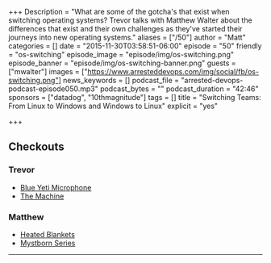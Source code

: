 +++
Description = "What are some of the gotcha's that exist when switching operating systems? Trevor talks with Matthew Walter about the differences that exist and their own challenges as they've started their journeys into new operating systems."
aliases = ["/50"]
author = "Matt"
categories = []
date = "2015-11-30T03:58:51-06:00"
episode = "50"
friendly = "os-switching"
episode_image = "episode/img/os-switching.png"
episode_banner = "episode/img/os-switching-banner.png"
guests = ["mwalter"]
images = ["https://www.arresteddevops.com/img/social/fb/os-switching.png"]
news_keywords = []
podcast_file = "arrested-devops-podcast-episode050.mp3"
podcast_bytes = ""
podcast_duration = "42:46"
sponsors = ["datadog", "10thmagnitude"]
tags = []
title = "Switching Teams: From Linux to Windows and Windows to Linux"
explicit = "yes"

+++

## Checkouts
### Trevor
* [Blue Yeti Microphone](http://www.amazon.com/Blue-Microphones-Yeti-USB-Microphone/dp/B002VA464S)
* [The Machine](http://www.netflix.com/watch/70273618)


### Matthew
* [Heated Blankets](http://www.amazon.com/Trillium-Worldwide-12-Volt-Heated-Blanket/dp/B0000DYVN9)
* [Mystborn Series](http://www.amazon.com/Mistborn-Trilogy-Boxed-Hero-Ascension/dp/076536543X)

---
